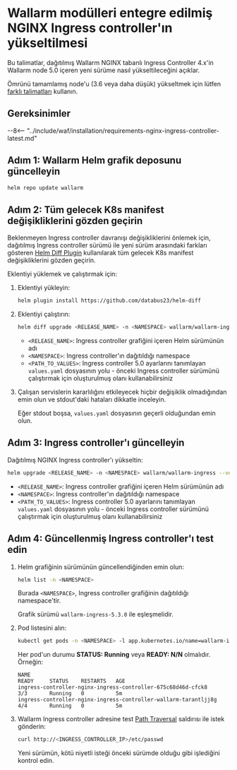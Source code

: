 [nginx-process-time-limit-docs]:    ../admin-en/configure-parameters-en.md#wallarm_process_time_limit
[nginx-process-time-limit-block-docs]:  ../admin-en/configure-parameters-en.md#wallarm_process_time_limit_block
[overlimit-res-rule-docs]:           ../user-guides/rules/configure-overlimit-res-detection.md
[graylist-docs]:                     ../user-guides/ip-lists/overview.md
[ip-list-docs]:                     ../user-guides/ip-lists/overview.md
[waf-mode-instr]:                   ../admin-en/configure-wallarm-mode.md
[ip-lists-docs]:                    ../user-guides/ip-lists/overview.md
[api-spec-enforcement-docs]:        ../api-specification-enforcement/overview.md

# Wallarm modülleri entegre edilmiş NGINX Ingress controller'ın yükseltilmesi

Bu talimatlar, dağıtılmış Wallarm NGINX tabanlı Ingress Controller 4.x'in Wallarm node 5.0 içeren yeni sürüme nasıl yükseltileceğini açıklar.

Ömrünü tamamlamış node'u (3.6 veya daha düşük) yükseltmek için lütfen [farklı talimatları](older-versions/ingress-controller.md) kullanın.

## Gereksinimler

--8<-- "../include/waf/installation/requirements-nginx-ingress-controller-latest.md"

## Adım 1: Wallarm Helm grafik deposunu güncelleyin

```bash
helm repo update wallarm
```

## Adım 2: Tüm gelecek K8s manifest değişikliklerini gözden geçirin

Beklenmeyen Ingress controller davranışı değişikliklerini önlemek için, dağıtılmış Ingress controller sürümü ile yeni sürüm arasındaki farkları gösteren [Helm Diff Plugin](https://github.com/databus23/helm-diff) kullanılarak tüm gelecek K8s manifest değişikliklerini gözden geçirin.

Eklentiyi yüklemek ve çalıştırmak için:

1. Eklentiyi yükleyin:

    ```bash
    helm plugin install https://github.com/databus23/helm-diff
    ```
2. Eklentiyi çalıştırın:

    ```bash
    helm diff upgrade <RELEASE_NAME> -n <NAMESPACE> wallarm/wallarm-ingress --version 5.3.0 -f <PATH_TO_VALUES>
    ```

    * `<RELEASE_NAME>`: Ingress controller grafiğini içeren Helm sürümünün adı
    * `<NAMESPACE>`: Ingress controller'ın dağıtıldığı namespace
    * `<PATH_TO_VALUES>`: Ingress controller 5.0 ayarlarını tanımlayan `values.yaml` dosyasının yolu - önceki Ingress controller sürümünü çalıştırmak için oluşturulmuş olanı kullanabilirsiniz
3. Çalışan servislerin kararlılığını etkileyecek hiçbir değişiklik olmadığından emin olun ve stdout'daki hataları dikkatle inceleyin.

    Eğer stdout boşsa, `values.yaml` dosyasının geçerli olduğundan emin olun.

## Adım 3: Ingress controller'ı güncelleyin

Dağıtılmış NGINX Ingress controller'ı yükseltin:

```bash
helm upgrade <RELEASE_NAME> -n <NAMESPACE> wallarm/wallarm-ingress --version 5.3.0 -f <PATH_TO_VALUES>
```

* `<RELEASE_NAME>`: Ingress controller grafiğini içeren Helm sürümünün adı
* `<NAMESPACE>`: Ingress controller'ın dağıtıldığı namespace
* `<PATH_TO_VALUES>`: Ingress controller 5.0 ayarlarını tanımlayan `values.yaml` dosyasının yolu - önceki Ingress controller sürümünü çalıştırmak için oluşturulmuş olanı kullanabilirsiniz

## Adım 4: Güncellenmiş Ingress controller'ı test edin

1. Helm grafiğinin sürümünün güncellendiğinden emin olun:

    ```bash
    helm list -n <NAMESPACE>
    ```

    Burada `<NAMESPACE>`, Ingress controller grafiğinin dağıtıldığı namespace'tir.

    Grafik sürümü `wallarm-ingress-5.3.0` ile eşleşmelidir.
1. Pod listesini alın:
    
    ```bash
    kubectl get pods -n <NAMESPACE> -l app.kubernetes.io/name=wallarm-ingress
    ```

    Her pod'un durumu **STATUS: Running** veya **READY: N/N** olmalıdır. Örneğin:

    ```
    NAME                                                              READY     STATUS    RESTARTS   AGE
    ingress-controller-nginx-ingress-controller-675c68d46d-cfck8      3/3       Running   0          5m
    ingress-controller-nginx-ingress-controller-wallarm-tarantljj8g   4/4       Running   0          5m
    ```
1. Wallarm Ingress controller adresine test [Path Traversal](../attacks-vulns-list.md#path-traversal) saldırısı ile istek gönderin:

    ```bash
    curl http://<INGRESS_CONTROLLER_IP>/etc/passwd
    ```

    Yeni sürümün, kötü niyetli isteği önceki sürümde olduğu gibi işlediğini kontrol edin.